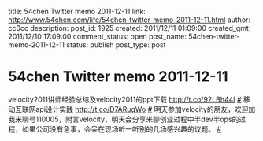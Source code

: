 title: 54chen Twitter memo 2011-12-11 
link: http://www.54chen.com/life/54chen-twitter-memo-2011-12-11.html
author: cc0cc
description: 
post_id: 1925
created: 2011/12/11 01:09:00
created_gmt: 2011/12/10 17:09:00
comment_status: open
post_name: 54chen-twitter-memo-2011-12-11
status: publish
post_type: post

# 54chen Twitter memo 2011-12-11 

velocity2011讲师经验总结及velocity2011的ppt下载 <http://t.co/92LBh44l> [#](http://twitter.com/54chen/statuses/144219817187094528) 移动互联网api设计实践 <http://t.co/D7ARuqWo> [#](http://twitter.com/54chen/statuses/143633406436179968) 明天参加velocity的朋友，欢迎加我米聊号110005，附言velocity，明天会分享米聊创业过程中半dev半ops的过程，如果公司没有急事，会呆在现场听一听别的几场感兴趣的议题。 [#](http://twitter.com/54chen/statuses/143559790377975808)